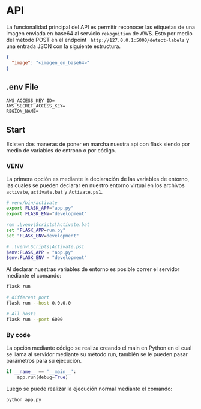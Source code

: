 # API
La funcionalidad principal del API es permitir reconocer las etiquetas de una imagen enviada en base64 al servicio `rekognition` de AWS. Esto por medio del método POST en el endpoint ` http://127.0.0.1:5000/detect-labels` y una entrada JSON con la siguiente estructura.
```json
{
  "image": "<imagen_en_base64>"
}
```

## .env File
```env
AWS_ACCESS_KEY_ID=
AWS_SECRET_ACCESS_KEY=
REGION_NAME=
```

## Start
Existen dos maneras de poner en marcha nuestra api con flask siendo por medio de variables de entrono o por código.

### VENV
La primera opción es mediante la declaración de las variables de entorno, las cuales se pueden declarar en nuestro entorno virtual en los archivos `activate`, `actívate.bat` y `Activate.ps1`.

```bash
# venv/bin/activate
export FLASK_APP="app.py"
export FLASK_ENV="development"
```

```bat
rem .\venv\Scripts\Activate.bat
set "FLASK_APP=run.py"
set "FLASK_ENV=development"
```

```ps1
# .\venv\Scripts\Activate.ps1
$env:FLASK_APP = "app.py"
$env:FLASK_ENV = "development"
```

Al declarar nuestras variables de entorno es posible correr el servidor mediante el comando:
```bash
flask run 

# different port
flask run --host 0.0.0.0

# All hosts
flask run --port 6000
```

### By code
La opción mediante código se realiza creando el main en Python en el cual se llama al servidor mediante su método run, también se le pueden pasar parámetros para su ejecución.
```py
if __name__ == '__main__':
    app.run(debug=True)
```

Luego se puede realizar la ejecución normal mediante el comando:
```bash
python app.py
```
